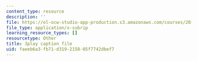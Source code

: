 ```yaml
---
content_type: resource
description: ''
file: https://ol-ocw-studio-app-production.s3.amazonaws.com/courses/20-219-becoming-the-next-bill-nye-writing-and-hosting-the-educational-show-january-iap-2015/faeeb6a3fb71d319215805f7742dbef7_0wZ3OpSnbEU.srt
file_type: application/x-subrip
learning_resource_types: []
resourcetype: Other
title: 3play caption file
uid: faeeb6a3-fb71-d319-2158-05f7742dbef7
---
```


